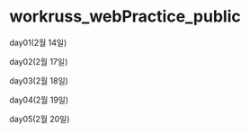 # workruss_webPractice_public

day01(2월 14일)

day02(2월 17일)

day03(2월 18일)

day04(2월 19일)

day05(2월 20일)
